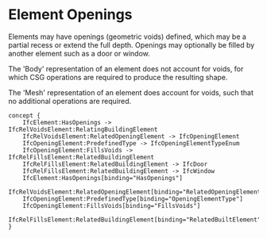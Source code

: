 Element Openings
================

Elements may have openings (geometric voids) defined, which may be a partial recess or extend the full depth. Openings may optionally be filled by another element such as a door or window.

The 'Body' representation of an element does not account for voids, for which CSG operations are required to produce the resulting shape.

The 'Mesh' representation of an element does account for voids, such that no additional operations are required.

```
concept {
    IfcElement:HasOpenings -> IfcRelVoidsElement:RelatingBuildingElement
    IfcRelVoidsElement:RelatedOpeningElement -> IfcOpeningElement
    IfcOpeningElement:PredefinedType -> IfcOpeningElementTypeEnum
    IfcOpeningElement:FillsVoids -> IfcRelFillsElement:RelatedBuildingElement
    IfcRelFillsElement:RelatedBuildingElement -> IfcDoor
    IfcRelFillsElement:RelatedBuildingElement -> IfcWindow
    IfcElement:HasOpenings[binding="HasOpenings"]
    IfcRelVoidsElement:RelatedOpeningElement[binding="RelatedOpeningElement"]
    IfcOpeningElement:PredefinedType[binding="OpeningElementType"]
    IfcOpeningElement:FillsVoids[binding="FillsVoids"]
    IfcRelFillsElement:RelatedBuildingElement[binding="RelatedBuiltElement"]
}
```
